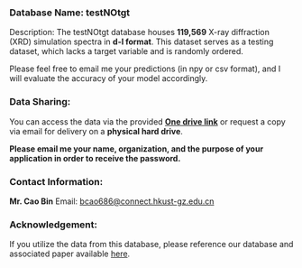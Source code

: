 ### Database Name: testNOtgt
Description: The testNOtgt database houses **119,569** X-ray diffraction (XRD) simulation spectra in **d-I format**. This dataset serves as a testing dataset, which lacks a target variable and is randomly ordered. 

Please feel free to email me your predictions (in npy or csv format), and I will evaluate the accuracy of your model accordingly.

### Data Sharing:
You can access the data via the provided [**One drive link**](https://hkustgz-my.sharepoint.com/:f:/g/personal/bcao686_connect_hkust-gz_edu_cn/EloKwF_56SdPlPLYaAH90QwB4Nt3TBXbohGi1PDK76ALYA?e=BPJi4G) or request a copy via email for delivery on a **physical hard drive**. 

**Please email me your name, organization, and the purpose of your application in order to receive the password.**

### Contact Information:
**Mr. Cao Bin**
Email: bcao686@connect.hkust-gz.edu.cn

### Acknowledgement:
If you utilize the data from this database, please reference our database and associated paper available [here](https://github.com/Bin-Cao/simXRDdatabase).

